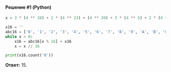 #### Решение #1 (Python)
```python
x = 3 * (4 ** 38) + 2 * (4 ** 23) + (4 ** 20) + 3 * (4 ** 5) + 2 * (4 ** 4) + 1

x16 = ''
abc16 = ['0', '1', '2', '3', '4', '5', '6', '7', '8', '9', 'A', 'B', 'C', 'D', 'E', 'F']
while x > 0:
	x16 = abc16[x % 16] + x16
	x = x // 16

print(x16.count('0'))
```
**Ответ:** 15.
